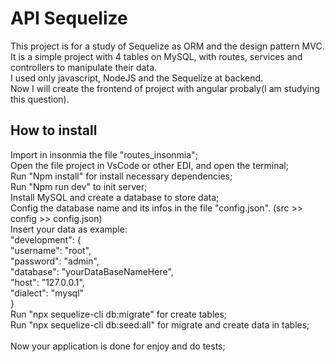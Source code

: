 # API Sequelize

This project is for a study of Sequelize as ORM and the design pattern MVC.<br>
It is a simple project with 4 tables on MySQL, with routes, services and controllers to manipulate their data.<br>
I used only javascript, NodeJS and the Sequelize at backend.<br>
Now I will create the frontend of project with angular probaly(I am studying this question).<br>

## How to install

Import in insonmia the file "routes_insonmia";<br>
Open the file project in VsCode or other EDI, and open the terminal;<br>
Run "Npm install" for install necessary dependencies;<br>
Run "Npm run dev" to init server;<br>
Install MySQL and create a database to store data;<br>
Config the database name and its infos in the file "config.json". (src >> config >> config.json)<br>
Insert your data as example:<br>
"development": {<br>
    "username": "root",<br>
    "password": "admin",<br>
    "database": "yourDataBaseNameHere",<br>
    "host": "127.0.0.1",<br>
    "dialect": "mysql"<br>
  }<br>
Run "npx sequelize-cli db:migrate" for create tables;<br>
Run "npx sequelize-cli db:seed:all" for migrate and create data in tables;<br>
<br>
Now your application is done for enjoy and do tests;<br>
